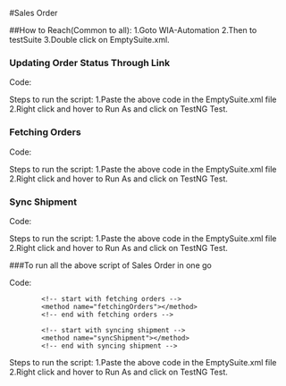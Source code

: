 #Sales Order

##How to Reach(Common to all):
1.Goto WIA-Automation
2.Then to testSuite
3.Double click on EmptySuite.xml.

### Updating Order Status Through Link

Code:

<?xml version="1.0" encoding="UTF-8" ?>
<!DOCTYPE suite SYSTEM "http://testng.org/testng-1.0.dtd" >
<suite name="TestSuite">
	<test name="Demo">
<classes>
<class name="TestScripts.SalesOrder">
            <!-- start with updating order status through the link given on top of the page -->
			<method name="updatingOrderStatusThroughLink"></method>
			<!-- end with updating order status through the link given on top of the page -->

</class>

</classes>

</test>
</suite>


Steps to run the script:
1.Paste the above code in the EmptySuite.xml file
2.Right click and hover to Run As and click on TestNG Test.



### Fetching Orders

Code:

<?xml version="1.0" encoding="UTF-8" ?>
<!DOCTYPE suite SYSTEM "http://testng.org/testng-1.0.dtd" >
<suite name="TestSuite">
	<test name="Demo">
<classes>
<class name="TestScripts.SalesOrder">
            <!-- start with fetching orders -->
			<method name="fetchingOrders"></method>
			<!-- end with fetching orders -->

</class>

</classes>

</test>
</suite>


Steps to run the script:
1.Paste the above code in the EmptySuite.xml file
2.Right click and hover to Run As and click on TestNG Test.


### Sync Shipment

Code:

<?xml version="1.0" encoding="UTF-8" ?>
<!DOCTYPE suite SYSTEM "http://testng.org/testng-1.0.dtd" >
<suite name="TestSuite">
	<test name="Demo">
<classes>
<class name="TestScripts.SalesOrder">
            <!-- start with syncing shipment -->
			<method name="syncShipment"></method>
			<!-- end with syncing shipment -->
</class>

</classes>

</test>
</suite>


Steps to run the script:
1.Paste the above code in the EmptySuite.xml file
2.Right click and hover to Run As and click on TestNG Test.


###To run all the above script of Sales Order in one go

Code:

<?xml version="1.0" encoding="UTF-8" ?>
<!DOCTYPE suite SYSTEM "http://testng.org/testng-1.0.dtd" >
<suite name="TestSuite">
	<test name="Demo">
<classes>
<class name="TestScripts.SalesOrder">
             <!-- start with updating order status through the link given on top of the page -->
			<method name="updatingOrderStatusThroughLink"></method>
			<!-- end with updating order status through the link given on top of the page -->
			
			<!-- start with fetching orders -->
			<method name="fetchingOrders"></method>
			<!-- end with fetching orders -->
			
			<!-- start with syncing shipment -->
			<method name="syncShipment"></method>
			<!-- end with syncing shipment -->
</class>

</classes>

</test>
</suite>

Steps to run the script:
1.Paste the above code in the EmptySuite.xml file
2.Right click and hover to Run As and click on TestNG Test.


